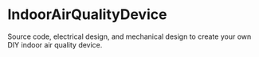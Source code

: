 # IndoorAirQualityDevice
Source code, electrical design, and mechanical design to create your own DIY indoor air quality device.
